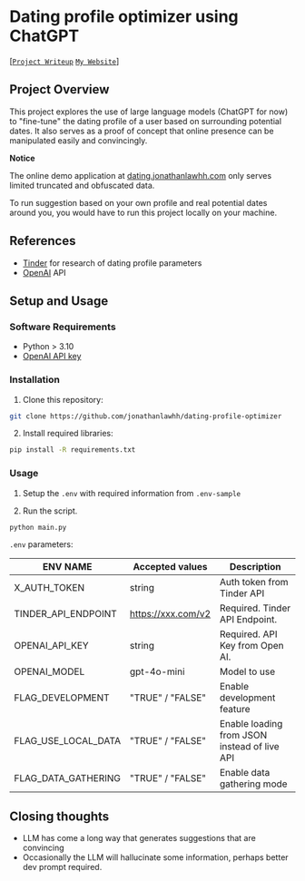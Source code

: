 # Dating profile optimizer using ChatGPT

[[`Project Writeup`](https://medium.com/@jonathanlawhh) [`My Website`](https://jonathanlawhh.com/)]

## Project Overview

This project explores the use of large language models (ChatGPT for now) to "fine-tune" the dating profile of a user
based on surrounding potential dates.
It also serves as a proof of concept that online presence can be manipulated easily and convincingly.

**Notice**

The online demo application at [dating.jonathanlawhh.com](https://dating.jonathanlawh.com) only serves limited truncated
and obfuscated data.

To run suggestion based on your own profile and real potential dates around you, you would have to run this project
locally on your machine.

## References

- [Tinder](https://tinder.com/) for research of dating profile parameters
- [OpenAI](https://platform.openai.com/) API

## Setup and Usage

### Software Requirements

- Python > 3.10
- [OpenAI API key](https://platform.openai.com/)

### Installation

1. Clone this repository:

```bash
git clone https://github.com/jonathanlawhh/dating-profile-optimizer
```

2. Install required libraries:

```bash
pip install -R requirements.txt
```

### Usage

1. Setup the `.env` with required information from `.env-sample`

2. Run the script.

```bash
python main.py
```

`.env` parameters:

| ENV NAME            | Accepted values    | Description                                  |
|---------------------|--------------------|----------------------------------------------|
| X_AUTH_TOKEN        | string             | Auth token from Tinder API                   |
| TINDER_API_ENDPOINT | https://xxx.com/v2 | Required. Tinder API Endpoint.               |
| OPENAI_API_KEY      | string             | Required. API Key from Open AI.              |
| OPENAI_MODEL        | gpt-4o-mini        | Model to use                                 |
| FLAG_DEVELOPMENT    | "TRUE" / "FALSE"   | Enable development feature                   |
| FLAG_USE_LOCAL_DATA | "TRUE" / "FALSE"   | Enable loading from JSON instead of live API |
| FLAG_DATA_GATHERING | "TRUE" / "FALSE"   | Enable data gathering mode                   |

## Closing thoughts

- LLM has come a long way that generates suggestions that are convincing
- Occasionally the LLM will hallucinate some information, perhaps better dev prompt required.